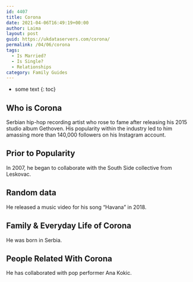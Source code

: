 ```yaml
---
id: 4407
title: Corona
date: 2021-04-06T16:49:19+00:00
author: Laima
layout: post
guid: https://ukdataservers.com/corona/
permalink: /04/06/corona
tags:
  - Is Married?
  - Is Single?
  - Relationships
category: Family Guides
---
```


* some text
{: toc}


## Who is Corona
                  
                  
                  
Serbian hip-hop recording artist who rose to fame after releasing his 2015 studio album Gethoven. His popularity within the industry led to him amassing more than 140,000 followers on his Instagram account.
                  
              
            
              
            
                
                
                
## Prior to Popularity
                  
                  
                  
In 2007, he began to collaborate with the South Side collective from Leskovac.
                  
              
            
              
            
                
                
                
## Random data
                  
                  
                  
He released a music video for his song &#8220;Havana&#8221; in 2018.
                  
              
            
              
            
                
                
                
## Family & Everyday Life of Corona
                  
                  
                  
He was born in Serbia.
                  
              
            
              
            
                
                
                
## People Related With Corona
                  
                  
                  
He has collaborated with pop performer Ana Kokic. 
                  
              
            
              
            
                
              
            
              
              
            
            
              
            
          
          
          